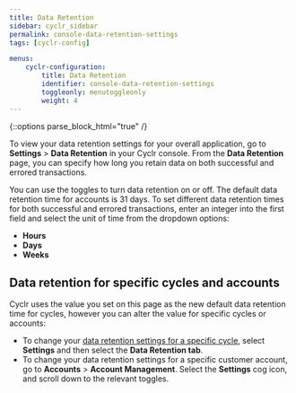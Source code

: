```yaml
---
title: Data Retention
sidebar: cyclr_sidebar
permalink: console-data-retention-settings
tags: [cyclr-config]

menus:
    cyclr-configuration:
        title: Data Retention
        identifier: console-data-retention-settings
        toggleonly: menutoggleonly
        weight: 4
---
```

{::options parse_block_html="true" /}
<section class="card">

To view your data retention settings for your overall application, go to **Settings** > **Data Retention** in your Cyclr console. From the **Data Retention** page, you can specify how long you retain data on both successful and errored transactions.

 You can use the toggles to turn data retention on or off. The default data retention time for accounts is 31 days. To set different data retention times for both successful and errored transactions, enter an integer into the first field and select the unit of time from the dropdown options: 
 
 *  **Hours**
 *  **Days**
 *  **Weeks**

</section>
<section class="card">

## Data retention for specific cycles and accounts

Cyclr uses the value you set on this page as the new default data retention time for cycles, however you can alter the value for specific cycles or accounts:

* To change your [data retention settings for a specific cycle](template-settings), select **Settings** and then select the **Data Retention tab**.
* To change your data retention settings for a specific customer account, go to **Accounts** > **Account Management**. Select the **Settings** cog icon, and scroll down to the relevant toggles.
 
</section>